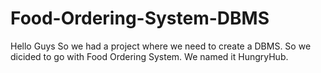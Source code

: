 # Food-Ordering-System-DBMS
Hello Guys
So we had a project where we need to create a DBMS. So we dicided to go with Food Ordering System.
We named it HungryHub.
